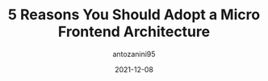 ---
author: antozanini95
date: 2021-12-08
draft: true
publisher: sitepointdotcom
tags:
  - micro-frontends
target_url: https://www.sitepoint.com/micro-frontend-architecture-benefits/
title: 5 Reasons You Should Adopt a Micro Frontend Architecture
---